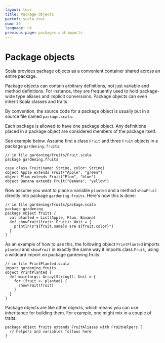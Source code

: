 ```yaml
---
layout: tour
title: Package Objects
partof: scala-tour
num: 36
language: uk
previous-page: packages-and-imports
---
```


# Package objects

Scala provides package objects as a convenient container shared across an entire package.

Package objects
can contain arbitrary definitions, not just variable and method definitions. For instance, they are frequently
used to hold package-wide type aliases and implicit conversions. Package objects can even inherit
Scala classes and traits.

By convention, the source code for a package object is usually put in a source file named `package.scala`.

Each package is allowed to have one package object. Any definitions placed in a package object are considered
members of the package itself.

See example below. Assume first a class `Fruit` and three `Fruit` objects in a package
`gardening.fruits`:

```
// in file gardening/fruits/Fruit.scala
package gardening.fruits

case class Fruit(name: String, color: String)
object Apple extends Fruit("Apple", "green")
object Plum extends Fruit("Plum", "blue")
object Banana extends Fruit("Banana", "yellow")
```

Now assume you want to place a variable `planted` and a method `showFruit` directly into package `gardening.fruits`.
Here's how this is done:

```
// in file gardening/fruits/package.scala
package gardening
package object fruits {
  val planted = List(Apple, Plum, Banana)
  def showFruit(fruit: Fruit): Unit = {
    println(s"${fruit.name}s are ${fruit.color}")
  }
}
```

As an example of how to use this, the following object `PrintPlanted` imports `planted` and `showFruit` in exactly the same
way it imports class `Fruit`, using a wildcard import on package gardening.fruits:

```
// in file PrintPlanted.scala
import gardening.fruits._
object PrintPlanted {
  def main(args: Array[String]): Unit = {
    for (fruit <- planted) {
      showFruit(fruit)
    }
  }
}
```

Package objects are like other objects, which means you can use inheritance for building them. For example, one might mix in a couple of traits:

```
package object fruits extends FruitAliases with FruitHelpers {
  // helpers and variables follows here
}
```
